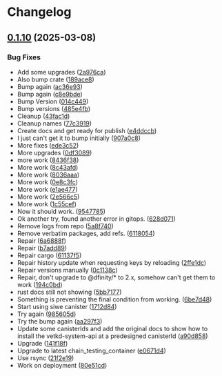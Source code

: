 # Changelog

## [0.1.10](https://github.com/shipstone-labs/vetkd-utils-siwe/compare/ic-vetkd-notes-v0.1.9...ic-vetkd-notes-v0.1.10) (2025-03-08)


### Bug Fixes

* Add some upgrades ([2a976ca](https://github.com/shipstone-labs/vetkd-utils-siwe/commit/2a976ca12959ce78fc77739c78be2f37bd553db1))
* Also bump crate ([189ace8](https://github.com/shipstone-labs/vetkd-utils-siwe/commit/189ace839f9dce4adbf901235b5d9a253c621a56))
* Bump again ([ac36e93](https://github.com/shipstone-labs/vetkd-utils-siwe/commit/ac36e935969731c1979327cd62c23d2ea3f92a88))
* Bump again ([c8e9bde](https://github.com/shipstone-labs/vetkd-utils-siwe/commit/c8e9bde825a2819999073aece91711605e4a1868))
* Bump Version ([014c449](https://github.com/shipstone-labs/vetkd-utils-siwe/commit/014c449aab804435598c5f513d641e740aa7ba9d))
* Bump versions ([485e4fb](https://github.com/shipstone-labs/vetkd-utils-siwe/commit/485e4fb195a20c6a21b085b272be8daec836c661))
* Cleanup ([43fac1d](https://github.com/shipstone-labs/vetkd-utils-siwe/commit/43fac1de75f32faef84f7bfc8375d24f5bfdc196))
* Cleanup names ([77c3919](https://github.com/shipstone-labs/vetkd-utils-siwe/commit/77c39196758e9e0c5d61ae35569752122be5eeef))
* Create docs and get ready for publish ([e4ddccb](https://github.com/shipstone-labs/vetkd-utils-siwe/commit/e4ddccb055a9072421e98a8ba91bc27369dece29))
* I just can't get it to bump initially ([907a0c8](https://github.com/shipstone-labs/vetkd-utils-siwe/commit/907a0c8bb1c5f66376d71a6f1070fba8c26c5cf1))
* More fixes ([ede3c52](https://github.com/shipstone-labs/vetkd-utils-siwe/commit/ede3c520efef89041fb1bec3d2b24c95521702c6))
* More upgrades ([0df3089](https://github.com/shipstone-labs/vetkd-utils-siwe/commit/0df3089461c3b4ddc5712907f08a90b79be21188))
* more work ([8436f38](https://github.com/shipstone-labs/vetkd-utils-siwe/commit/8436f3889846ea63ff636d9c580dcbd8dc43914c))
* More work ([8c43afd](https://github.com/shipstone-labs/vetkd-utils-siwe/commit/8c43afdeb5329bf8a2eae29985506b938e1c35f3))
* More work ([8036aaa](https://github.com/shipstone-labs/vetkd-utils-siwe/commit/8036aaa7e350b1361b57c89a24b575a58dd81dc7))
* More work ([0e8c3fc](https://github.com/shipstone-labs/vetkd-utils-siwe/commit/0e8c3fc8592a30c1fee54d4fd82a7de05f030ad6))
* More work ([e1ae477](https://github.com/shipstone-labs/vetkd-utils-siwe/commit/e1ae477e5e8f17ba65ac6e39875a68af1bf22ebb))
* More work ([2e566c5](https://github.com/shipstone-labs/vetkd-utils-siwe/commit/2e566c50e34265d0bf33b92f2e5e6508cd2b4926))
* More work ([1c55cef](https://github.com/shipstone-labs/vetkd-utils-siwe/commit/1c55cef2f2d81eeebfa5af798caae03eb9e69d63))
* Now it should work. ([9547785](https://github.com/shipstone-labs/vetkd-utils-siwe/commit/9547785f1832665f72e9332bc29e140db1e4beb0))
* Ok another try, found another error in gitops. ([628d071](https://github.com/shipstone-labs/vetkd-utils-siwe/commit/628d071d8ab94f3fb8cbed0c21f3c73a60cb01ab))
* Remove logs from repo ([5a8f740](https://github.com/shipstone-labs/vetkd-utils-siwe/commit/5a8f7408be0f87350bda03c6adbf04d651f96c75))
* Remove verbatim packages, add refs. ([6118054](https://github.com/shipstone-labs/vetkd-utils-siwe/commit/6118054d9f2c5620abd02f9b7994211fdb522685))
* Repair ([6a6888f](https://github.com/shipstone-labs/vetkd-utils-siwe/commit/6a6888fa9bf7c023fb441b932d78d2d4e2a30e8d))
* Repair ([b7add89](https://github.com/shipstone-labs/vetkd-utils-siwe/commit/b7add8990805c8c9d9f6c6a9ca41527a69f365bd))
* Repair cargo ([61137f5](https://github.com/shipstone-labs/vetkd-utils-siwe/commit/61137f53e622e7516ee4eb4c8ab334e6dff41a4c))
* Repair history update when requesting keys by reloading ([2ffe1dc](https://github.com/shipstone-labs/vetkd-utils-siwe/commit/2ffe1dc64dd188d5d7c232b2c590d76d8739c34d))
* Repair versions manually ([0c1138c](https://github.com/shipstone-labs/vetkd-utils-siwe/commit/0c1138c7c415255a41d64f498b629329e6f7a2f3))
* Repair, don't upgrade to @dfinity/* to 2.x, somehow can't get them to work ([194c0bd](https://github.com/shipstone-labs/vetkd-utils-siwe/commit/194c0bdaff63b93464cb5ad83234dfcc38f26169))
* rust docs still not showing ([5bb7177](https://github.com/shipstone-labs/vetkd-utils-siwe/commit/5bb7177018f80160baee1dc6162d27e39451fa7f))
* Something is preventing the final condition from working. ([6be7d48](https://github.com/shipstone-labs/vetkd-utils-siwe/commit/6be7d48166fbb1e655c73f0fe4ffebda37f946ce))
* Start using siwe canister ([1712d84](https://github.com/shipstone-labs/vetkd-utils-siwe/commit/1712d84b38539c0565115f90cc6e90ac275ed8e4))
* Try again ([985605d](https://github.com/shipstone-labs/vetkd-utils-siwe/commit/985605dd0c0d7fe2b1a5742bc5f7fe2e05b0a057))
* Try the bump again ([aa297f3](https://github.com/shipstone-labs/vetkd-utils-siwe/commit/aa297f311222899d8807cf612e727c64370012c3))
* Update some canisterIds and add the original docs to show how to install the vetkd-system-api at a predesigned canisterId ([a90d858](https://github.com/shipstone-labs/vetkd-utils-siwe/commit/a90d85842f2f461da542f1be615524a518ea198d))
* Upgrade ([141f18f](https://github.com/shipstone-labs/vetkd-utils-siwe/commit/141f18f0d0e8b696fc092e344e1b7cfc7ac6c6b6))
* Upgrade to latest chain_testing_container ([e0671d4](https://github.com/shipstone-labs/vetkd-utils-siwe/commit/e0671d4fd5b7d6816c94dcd14cb3dba5c53e58e5))
* Use rsync ([21f2e19](https://github.com/shipstone-labs/vetkd-utils-siwe/commit/21f2e1980af622485aa67dda99c1a2229b486f14))
* Work on deployment ([80e51cd](https://github.com/shipstone-labs/vetkd-utils-siwe/commit/80e51cddfeba50a178a8a5d0354fafeff1e0ede8))
